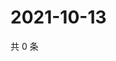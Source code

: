 # 2021-10-13

共 0 条

<!-- BEGIN WEIBO -->
<!-- 最后更新时间 Wed Oct 13 2021 06:03:08 GMT+0800 (China Standard Time) -->

<!-- END WEIBO -->
